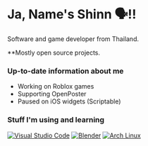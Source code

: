 # Ja, Name's Shinn 🗣️‼️
Software and game developer from Thailand.

**Mostly open source projects.

### Up-to-date information about me
- Working on Roblox games
- Supporting OpenPoster
- Paused on iOS widgets (Scriptable)

### Stuff I'm using and learning
[![Visual Studio Code](https://custom-icon-badges.demolab.com/badge/Visual%20Studio%20Code-0078d7.svg?logo=vsc&logoColor=white)](#)
[![Blender](https://img.shields.io/badge/Blender-%23F5792A.svg?logo=blender&logoColor=white)](#)
[![Arch Linux](https://img.shields.io/badge/Arch%20Linux-1793D1?logo=arch-linux&logoColor=fff)](#)
